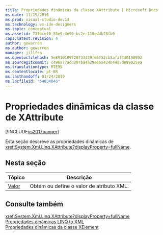 ```yaml
---
title: Propriedades dinâmicas da classe XAttribute | Microsoft Docs
ms.date: 11/15/2016
ms.prod: visual-studio-dev14
ms.technology: vs-ide-designers
ms.topic: conceptual
ms.assetid: 7394cef0-55e9-4e90-bc2e-118ed4b78fb0
caps.latest.revision: 4
author: gewarren
ms.author: gewarren
manager: jillfra
ms.openlocfilehash: 5e8910109720733439f05f52cb5afaf340198902
ms.sourcegitcommit: c496a77add807ba4a29ee6a424b44a5de89025ea
ms.translationtype: MTE95
ms.contentlocale: pt-BR
ms.lasthandoff: 01/24/2019
ms.locfileid: "54834046"
---
```

# <a name="xattribute-class-dynamic-properties"></a>Propriedades dinâmicas da classe de XAttribute
[!INCLUDE[vs2017banner](../includes/vs2017banner.md)]

Esta seção descreve as propriedades dinâmicas de <xref:System.Xml.Linq.XAttribute?displayProperty=fullName>.  
  
## <a name="in-this-section"></a>Nesta seção  
  
|Tópico|Descrição|  
|-----------|-----------------|  
|[Valor](../designers/value-xattribute-dynamic-property.md)|Obtém ou define o valor de atributo XML.|  
  
## <a name="see-also"></a>Consulte também  
 <xref:System.Xml.Linq.XAttribute?displayProperty=fullName>   
 [Propriedades dinâmicas LINQ to XML](../designers/linq-to-xml-dynamic-properties.md)   
 [Propriedades dinâmicas da classe XElement](../designers/xelement-class-dynamic-properties.md)

